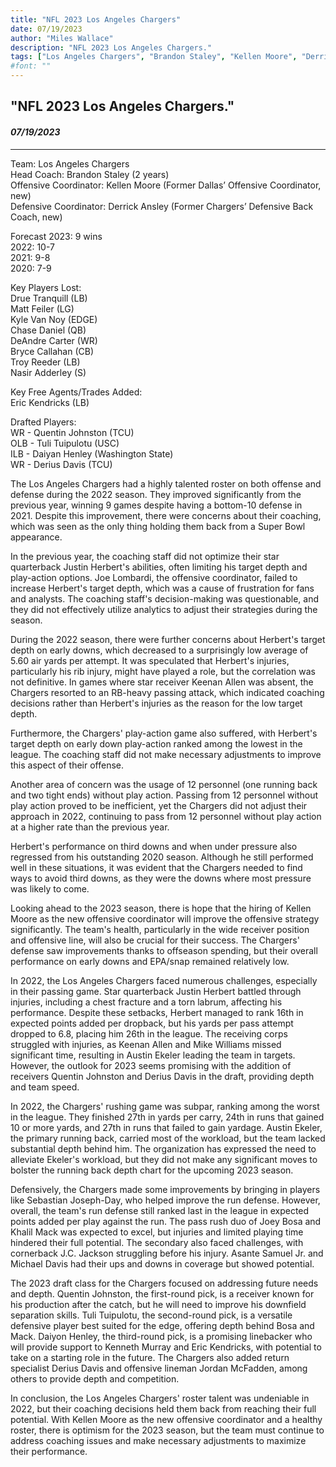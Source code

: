 ```yaml
---
title: "NFL 2023 Los Angeles Chargers"
date: 07/19/2023
author: "Miles Wallace"
description: "NFL 2023 Los Angeles Chargers."
tags: ["Los Angeles Chargers", "Brandon Staley", "Kellen Moore", "Derrick Ansley", "Eric Kendricks", "Quentin Johnston", "Tuli Tuipulotu", "Daiyan Henley", "Derius Davis", "Justin Herbert", "Keenan Allen", "Mike Williams", "Sebastian Joseph-Day", "Austin Ekeler", "Quentin Johnston", "J.C. Jackson", "Joey Bosa", "Khalil Mack",  ]
#font: ""
---
```

## "NFL 2023 Los Angeles Chargers."
#### _07/19/2023_ 
____
Team: Los Angeles Chargers  
Head Coach: Brandon Staley (2 years)  
Offensive Coordinator: Kellen Moore (Former Dallas’ Offensive Coordinator, new)  
Defensive Coordinator: Derrick Ansley (Former Chargers’ Defensive Back Coach, new)  
  
Forecast 2023: 9 wins  
2022: 10-7  
2021: 9-8  
2020: 7-9  
  
Key Players Lost:  
Drue Tranquill (LB)  
Matt Feiler (LG)   
Kyle Van Noy (EDGE)  
Chase Daniel (QB)  
DeAndre Carter (WR)  
Bryce Callahan (CB)  
Troy Reeder (LB)  
Nasir Adderley (S)  
  
Key Free Agents/Trades Added:  
Eric Kendricks (LB)  
  
Drafted Players:   
WR - Quentin Johnston (TCU)  
OLB - Tuli Tuipulotu (USC)  
ILB - Daiyan Henley (Washington State)  
WR - Derius Davis (TCU)  
   
The Los Angeles Chargers had a highly talented roster on both offense and defense during the 2022 season. They improved significantly from the previous year, winning 9 games despite having a bottom-10 defense in 2021. Despite this improvement, there were concerns about their coaching, which was seen as the only thing holding them back from a Super Bowl appearance.

In the previous year, the coaching staff did not optimize their star quarterback Justin Herbert's abilities, often limiting his target depth and play-action options. Joe Lombardi, the offensive coordinator, failed to increase Herbert's target depth, which was a cause of frustration for fans and analysts. The coaching staff's decision-making was questionable, and they did not effectively utilize analytics to adjust their strategies during the season.

During the 2022 season, there were further concerns about Herbert's target depth on early downs, which decreased to a surprisingly low average of 5.60 air yards per attempt. It was speculated that Herbert's injuries, particularly his rib injury, might have played a role, but the correlation was not definitive. In games where star receiver Keenan Allen was absent, the Chargers resorted to an RB-heavy passing attack, which indicated coaching decisions rather than Herbert's injuries as the reason for the low target depth.

Furthermore, the Chargers' play-action game also suffered, with Herbert's target depth on early down play-action ranked among the lowest in the league. The coaching staff did not make necessary adjustments to improve this aspect of their offense.

Another area of concern was the usage of 12 personnel (one running back and two tight ends) without play action. Passing from 12 personnel without play action proved to be inefficient, yet the Chargers did not adjust their approach in 2022, continuing to pass from 12 personnel without play action at a higher rate than the previous year.

Herbert's performance on third downs and when under pressure also regressed from his outstanding 2020 season. Although he still performed well in these situations, it was evident that the Chargers needed to find ways to avoid third downs, as they were the downs where most pressure was likely to come.

Looking ahead to the 2023 season, there is hope that the hiring of Kellen Moore as the new offensive coordinator will improve the offensive strategy significantly. The team's health, particularly in the wide receiver position and offensive line, will also be crucial for their success. The Chargers' defense saw improvements thanks to offseason spending, but their overall performance on early downs and EPA/snap remained relatively low.

In 2022, the Los Angeles Chargers faced numerous challenges, especially in their passing game. Star quarterback Justin Herbert battled through injuries, including a chest fracture and a torn labrum, affecting his performance. Despite these setbacks, Herbert managed to rank 16th in expected points added per dropback, but his yards per pass attempt dropped to 6.8, placing him 26th in the league. The receiving corps struggled with injuries, as Keenan Allen and Mike Williams missed significant time, resulting in Austin Ekeler leading the team in targets. However, the outlook for 2023 seems promising with the addition of receivers Quentin Johnston and Derius Davis in the draft, providing depth and team speed.

In 2022, the Chargers' rushing game was subpar, ranking among the worst in the league. They finished 27th in yards per carry, 24th in runs that gained 10 or more yards, and 27th in runs that failed to gain yardage. Austin Ekeler, the primary running back, carried most of the workload, but the team lacked substantial depth behind him. The organization has expressed the need to alleviate Ekeler's workload, but they did not make any significant moves to bolster the running back depth chart for the upcoming 2023 season.

Defensively, the Chargers made some improvements by bringing in players like Sebastian Joseph-Day, who helped improve the run defense. However, overall, the team's run defense still ranked last in the league in expected points added per play against the run. The pass rush duo of Joey Bosa and Khalil Mack was expected to excel, but injuries and limited playing time hindered their full potential. The secondary also faced challenges, with cornerback J.C. Jackson struggling before his injury. Asante Samuel Jr. and Michael Davis had their ups and downs in coverage but showed potential.

The 2023 draft class for the Chargers focused on addressing future needs and depth. Quentin Johnston, the first-round pick, is a receiver known for his production after the catch, but he will need to improve his downfield separation skills. Tuli Tuipulotu, the second-round pick, is a versatile defensive player best suited for the edge, offering depth behind Bosa and Mack. Daiyon Henley, the third-round pick, is a promising linebacker who will provide support to Kenneth Murray and Eric Kendricks, with potential to take on a starting role in the future. The Chargers also added return specialist Derius Davis and offensive lineman Jordan McFadden, among others to provide depth and competition.

In conclusion, the Los Angeles Chargers' roster talent was undeniable in 2022, but their coaching decisions held them back from reaching their full potential. With Kellen Moore as the new offensive coordinator and a healthy roster, there is optimism for the 2023 season, but the team must continue to address coaching issues and make necessary adjustments to maximize their performance.  